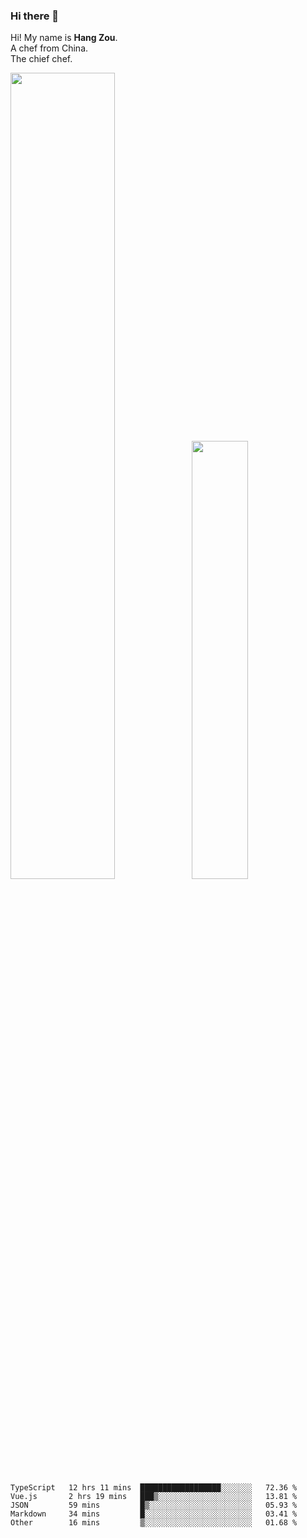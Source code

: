 ### Hi there 👋

Hi! My name is **Hang Zou**.  
A chef from China.  
The chief chef.

<img align="" width="57.5%" src="https://github-readme-stats.vercel.app/api?username=zouhangwithsweet&hide_title=true&hide_border=true&show_icons=true&include_all_commits=true&line_height=21" /><img align="" width="42.4%" src="https://github-readme-stats.vercel.app/api/top-langs/?username=zouhangwithsweet&hide_title=true&hide_border=true&layout=compact" />

<!--START_SECTION:waka-->

```text
TypeScript   12 hrs 11 mins  ██████████████████░░░░░░░   72.36 %
Vue.js       2 hrs 19 mins   ███▒░░░░░░░░░░░░░░░░░░░░░   13.81 %
JSON         59 mins         █▒░░░░░░░░░░░░░░░░░░░░░░░   05.93 %
Markdown     34 mins         █░░░░░░░░░░░░░░░░░░░░░░░░   03.41 %
Other        16 mins         ▒░░░░░░░░░░░░░░░░░░░░░░░░   01.68 %
```

<!--END_SECTION:waka-->

